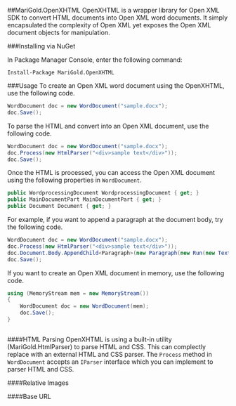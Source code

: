 ##MariGold.OpenXHTML
OpenXHTML is a wrapper library for Open XML SDK to convert HTML documents into Open XML word documents. It simply encapsulated the complexity of Open XML yet exposes the Open XML document objects for manipulation.

###Installing via NuGet

In Package Manager Console, enter the following command:
```
Install-Package MariGold.OpenXHTML
```

###Usage
To create an Open XML word document using the OpenXHTML, use the following code.

```csharp
WordDocument doc = new WordDocument("sample.docx");
doc.Save();
```
To parse the HTML and convert into an Open XML document, use the following code.

```csharp
WordDocument doc = new WordDocument("sample.docx");
doc.Process(new HtmlParser("<div>sample text</div>"));
doc.Save();
```
Once the HTML is processed, you can access the Open XML document using the following properties in `WordDocument`.

```csharp
public WordprocessingDocument WordprocessingDocument { get; }
public MainDocumentPart MainDocumentPart { get; }
public Document Document { get; }
```
For example, if you want to append a paragraph at the document body, try the following code.
```csharp
WordDocument doc = new WordDocument("sample.docx");
doc.Process(new HtmlParser("<div>sample text</div>"));
doc.Document.Body.AppendChild<Paragraph>(new Paragraph(new Run(new Text("added text"))));
doc.Save();
```
If you want to create an Open XML document in memory, use the following code.

```csharp
using (MemoryStream mem = new MemoryStream())
{
	WordDocument doc = new WordDocument(mem);
	doc.Save();
}
			
```
####HTML Parsing
OpenXHTML is using a built-in utility (MariGold.HtmlParser) to parse HTML and CSS. This can complectly replace with an external HTML and CSS parser. The `Process` method in `WordDocument` accepts an `IParser` interface which you can implement to parser HTML and CSS.

####Relative Images

####Base URL
